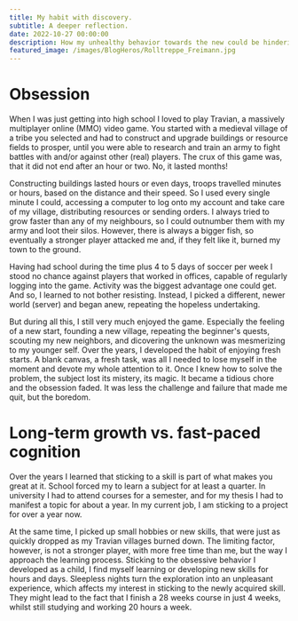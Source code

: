 ```yaml
---
title: My habit with discovery.
subtitle: A deeper reflection.
date: 2022-10-27 00:00:00
description: How my unhealthy behavior towards the new could be hindering long-term interest.
featured_image: /images/BlogHeros/Rolltreppe_Freimann.jpg
---
```


# Obsession
When I was just getting into high school I loved to play Travian, a massively multiplayer online (MMO) video game. You started with a medieval village of a tribe you selected and had to construct and upgrade buildings or resource fields to prosper, until you were able to research and train an army to fight battles with and/or against other (real) players. The crux of this game was, that it did not end after an hour or two. No, it lasted months!

Constructing buildings lasted hours or even days, troops travelled minutes or hours, based on the distance and their speed. So I used every single minute I could, accessing a computer to log onto my account and take care of my village, distributing resources or sending orders. I always tried to grow faster than any of my neighbours, so I could outnumber them with my army and loot their silos. However, there is always a bigger fish, so eventually a stronger player attacked me and, if they felt like it, burned my town to the ground.

Having had school during the time plus 4 to 5 days of soccer per week I stood no chance against players that worked in offices, capable of regularly logging into the game. Activity was the biggest advantage one could get. And so, I learned to not bother resisting. Instead, I picked a different, newer world (server) and began anew, repeating the hopeless undertaking.

But during all this, I still very much enjoyed the game. Especially the feeling of a new start, founding a new village, repeating the beginner's quests, scouting my new neighbors, and dicovering the unknown was mesmerizing to my younger self. Over the years, I developed the habit of enjoying fresh starts. A blank canvas, a fresh task, was all I needed to lose myself in the moment and devote my whole attention to it. Once I knew how to solve the problem, the subject lost its mistery, its magic. It became a tidious chore and the obsession faded. It was less the challenge and failure that made me quit, but the boredom.

# Long-term growth vs. fast-paced cognition
Over the years I learned that sticking to a skill is part of what makes you great at it. School forced my to learn a subject for at least a quarter. In university I had to attend courses for a semester, and for my thesis I had to manifest a topic for about a year. In my current job, I am sticking to a project for over a year now.

At the same time, I picked up small hobbies or new skills, that were just as quickly dropped as my Travian villages burned down. The limiting factor, however, is not a stronger player, with more free time than me, but the way I approach the learning process.
Sticking to the obsessive behavior I developed as a child, I find myself learning or developing new skills for hours and days. Sleepless nights turn the exploration into an unpleasant experience, which affects my interest in sticking to the newly acquired skill. They might lead to the fact that I finish a 28 weeks course in just 4 weeks, whilst still studying and working 20 hours a week. 